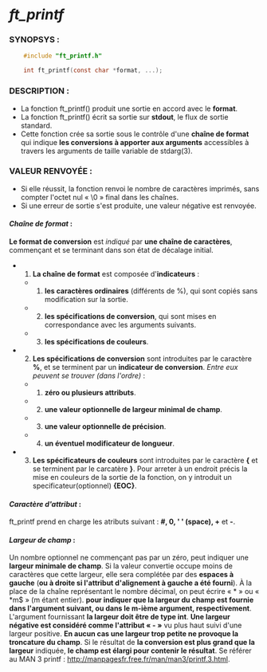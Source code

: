 # *ft_printf*

### SYNOPSYS :
``` c
	#include "ft_printf.h"

	int ft_printf(const char *format, ...);
```

### DESCRIPTION :

* La fonction ft_printf() produit une sortie en accord avec le **format**.
* La fonction ft_printf() écrit sa sortie sur **stdout**, le flux de sortie standard.
* Cette fonction crée sa sortie sous le contrôle d'une **chaîne de format** qui indique
**les conversions à apporter aux arguments** accessibles à travers les arguments
de taille variable de stdarg(3).

### VALEUR RENVOYÉE :

* Si elle réussit, la fonction renvoi le nombre de caractères imprimés,
sans compter l'octet nul « \0 » final dans les chaînes.
* Si une erreur de sortie s'est produite, une valeur négative est renvoyée.

#### *Chaîne de format* :

**Le format de conversion** est *indiqué* par **une chaîne de caractères**, 
commençant et se terminant dans son état de décalage initial.
* 1. **La chaîne de format** est composée d'**indicateurs** :
	* 1. **les caractères ordinaires** (différents de %), qui sont copiés sans
	modification sur la sortie.
	* 2. **les spécifications de conversion**, qui sont mises en correspondance 
	avec les arguments suivants.
	* 3. **les spécifications de couleurs**.
* 2. **Les spécifications de conversion** sont introduites par le 
caractère **%**, et se terminent par un **indicateur de conversion**. *Entre eux
peuvent se trouver (dans l'ordre)* :
	* 1. **zéro ou plusieurs attributs**.
	* 2. **une valeur optionnelle de largeur minimal de champ**.
	* 3. **une valeur optionnelle de précision**.
	* 4. **un éventuel modificateur de longueur**.
* 3. **Les spécificateurs de couleurs** sont introduites par le caractère **{** 
et se terminent par le carcatère **}**. Pour arreter à un endroit précis la mise
en couleurs de la sortie de la fonction, on y introduit un specificateur(optionnel) 
**{EOC}**.

#### *Caractère d'attribut* :

ft_printf prend en charge les atributs suivant : **#, 0, ' ' (space), +** et **-**.

#### *Largeur de champ* :

Un nombre optionnel ne commençant pas par un zéro, peut indiquer une **largeur minimale
de champ**. Si la valeur convertie occupe moins de caractères que cette largeur, 
elle sera complétée par des **espaces à gauche** (**ou à droite si l'attribut d'alignement 
à gauche a été fourni**). À la place de la chaîne représentant le nombre décimal, 
on peut écrire « * » ou « *m$ » (m étant entier). **pour indiquer que la largeur 
du champ est fournie dans l'argument suivant, ou dans le m-ième argument, 
respectivement**. L'argument fournissant **la largeur doit être de type int**. 
**Une largeur négative est considéré comme l'attribut « - »** vu plus haut suivi 
d'une largeur positive. **En aucun cas une largeur trop petite ne provoque la 
troncature du champ**. Si le résultat de **la conversion est plus grand que la largeur** 
indiquée, **le champ est élargi pour contenir le résultat**.
Se référer au MAN 3 printf : http://manpagesfr.free.fr/man/man3/printf.3.html.



